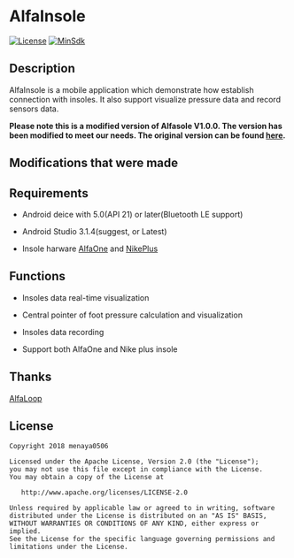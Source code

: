 
# AlfaInsole
  
[![License](https://img.shields.io/badge/License%20-Apache%202-337ab7.svg)](https://www.apache.org/licenses/LICENSE-2.0)
[![MinSdk](https://img.shields.io/badge/API-18%2B-brightgreen.svg?style=flat)](https://android-arsenal.com/api?level=18)
  
  
## Description
   
AlfaInsole is a mobile application which demonstrate how establish connection with insoles. 
It also support visualize pressure data and record sensors data.

**Please note this is a modified version of Alfasole V1.0.0. The version has been modified to meet our needs. The original version can be found [here](https://github.com/AlfaLoop/alfainsole).**


## Modifications that were made 



  
## Requirements
  
- Android deice with 5.0(API 21) or later(Bluetooth LE support)
  
- Android Studio 3.1.4(suggest, or Latest)
  
- Insole harware [AlfaOne]() and [NikePlus]()
  
  
## Functions
  
- Insoles data real-time visualization
  
- Central pointer of foot pressure calculation and visualization  
  
- Insoles data recording
  
- Support both AlfaOne and Nike plus insole
  
  
## Thanks
 
[AlfaLoop](https://github.com/AlfaLoop)
  
  
License
-------

    Copyright 2018 menaya0506

    Licensed under the Apache License, Version 2.0 (the "License");
    you may not use this file except in compliance with the License.
    You may obtain a copy of the License at

       http://www.apache.org/licenses/LICENSE-2.0

    Unless required by applicable law or agreed to in writing, software
    distributed under the License is distributed on an "AS IS" BASIS,
    WITHOUT WARRANTIES OR CONDITIONS OF ANY KIND, either express or implied.
    See the License for the specific language governing permissions and
    limitations under the License.
  